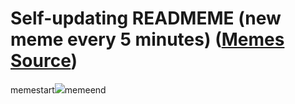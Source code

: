 # Self-updating READMEME (new meme every 5 minutes) ([Memes Source](https://bramses.notion.site/a49c1e962b7646879176ac3b327b6533?v=4d1eda54b170483cb03a40f257231764))

memestart![](https://www.notion.so/image/https%3A%2F%2Fs3-us-west-2.amazonaws.com%2Fsecure.notion-static.com%2F3b987c2c-a633-4bd5-a323-5a2648affa91%2F368ECD7A-4747-49D2-9A40-6F32162B4D1D.jpeg?table=block&id=59ca7e44-3135-43fc-957f-f261faf35e11&cache=v2)memeend
